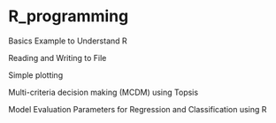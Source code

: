 # R_programming

Basics Example to Understand R

Reading and Writing to File

Simple plotting

Multi-criteria decision making (MCDM) using Topsis

Model Evaluation Parameters for Regression and Classification using R
